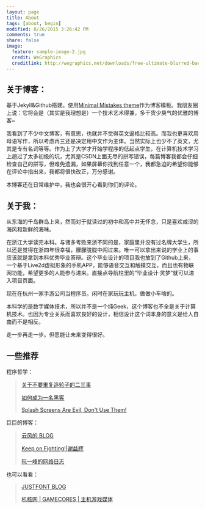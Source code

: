 ```yaml
---
layout: page
title: About
tags: [about, begin]
modified: 8/26/2015 3:26:42 PM  
comments: true
share: false
image:
  feature: sample-image-2.jpg
  credit: WeGraphics
  creditlink: http://wegraphics.net/downloads/free-ultimate-blurred-background-pack/
---
```


## 关于博客：
基于Jekyll&Github搭建。使用[Minimal Mistakes theme](http://mmistakes.github.io/minimal-mistakes/)作为博客模板。我朋友圈上说：它将会是（其实是我理想是）一个技术艺术得兼，多干货少戾气的优雅的博客~

我看到了不少中文博客，有意思，也就并不觉得英文逼格比较高。而我也更喜欢用母语写作，所以考虑再三还是决定用中文作为主体。当然实际上也少不了英文，尤其是专有名词等等。作为上了大学才开始学程序的低起点学生，在计算机技术学习上趟过了太多初级的坑，尤其是CSDN上面无尽的拼写错误，每篇博客我都会仔细检查自己的拼写，但难免遗漏，如果屏幕你找到任意一个，我都急迫的希望你能够在评论中指出来，我都将很快改正，万分感谢。

本博客还在日常维护中，我也会很开心看到你们的评论。

## 关于我：
从东海的千岛群岛上来，然而对于就读过的初中和高中并无怀念，只是喜欢咸涩的海风和新鲜的海味。

在浙江大学读完本科。与诸多考败来浙不同的是，家庭里并没有过名牌大学生，所以还是觉得在浙四年很幸福，朦朦胧胧中闯过来。唯一可以拿出来说的学业上的事应该就是拿到本科优秀毕业答辩。这个毕业设计的项目我也放到了Github上来，一个基于Live2d虚拟形象的手机APP，能够语音交互和触摸交互，而且也有物联网功能，希望更多的人能参与进来。直接点导航栏里的“毕业设计·灵梦”就可以进入项目页面。

现在在杭州一家手游公司当程序员。闲时在家玩玩主机，做做小车啥的。

本科学的是数字媒体技术，所以并不是一个纯Geek，这个博客也不全是关于计算机技术。也因为专业关系而喜欢良好的设计，相信设计这个词本身的意义是给人自由而不是相反。

走一步再走一步。但愿能让未来变得很好。

## 一些推荐

程序哲学：

> [关于不要重复造轮子的二三事](http://avnpc.com/pages/howto-find-best-wheel-for-programming)
> 
> [如何成为一名黑客](http://translations.readthedocs.org/en/latest/hacker_howto.html)
> 
> [Splash Screens Are Evil, Don't Use Them!](http://cyrilmottier.com/2012/05/03/splash-screens-are-evil-dont-use-them/)

巨巨的博客：

> [云风的 BLOG](http://blog.codingnow.com/)
> 
> [Keep on Fighting!|谢益辉](http://yihui.name/cn/)
> 
> [阮一峰的网络日志](http://www.ruanyifeng.com/blog/)

也可以看看：

> [JUSTFONT BLOG](http://blog.justfont.com/)
> 
> [机核网 | GAMECORES | 主机游戏媒体](http://www.g-cores.com)